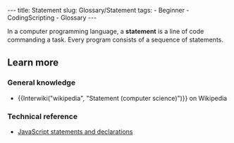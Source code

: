 --- title: Statement slug: Glossary/Statement tags: - Beginner - CodingScripting - Glossary ---

In a computer programming language, a **statement** is a line of code commanding a task. <span style="line-height: 1.5;">Every program consists of a sequence of statements.</span>

Learn more
----------

### General knowledge

-   {{Interwiki("wikipedia", "Statement (computer science)")}} on Wikipedia

### Technical reference

-   [JavaScript statements and declarations](/en-US/docs/Web/JavaScript/Reference/Statements)
